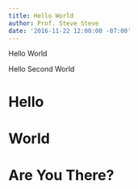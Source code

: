 ```yaml
---
title: Hello World
author: Prof. Steve Steve
date: '2016-11-22 12:00:00 -07:00'
---
```


Hello World

<!--more-->

Hello Second World

# Hello

# World

# Are You There?


